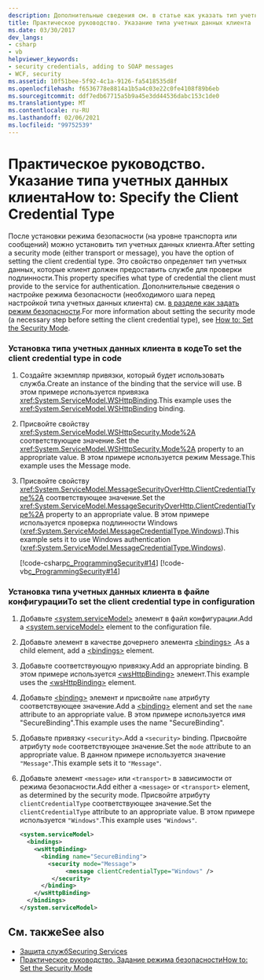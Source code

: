 ```yaml
---
description: Дополнительные сведения см. в статье как указать тип учетных данных клиента.
title: Практическое руководство. Указание типа учетных данных клиента
ms.date: 03/30/2017
dev_langs:
- csharp
- vb
helpviewer_keywords:
- security credentials, adding to SOAP messages
- WCF, security
ms.assetid: 10f51bee-5f92-4c1a-9126-fa5418535d8f
ms.openlocfilehash: f6536778e8814a1b5a4c03e22c0fe4108f89b6eb
ms.sourcegitcommit: ddf7edb67715a5b9a45e3dd44536dabc153c1de0
ms.translationtype: MT
ms.contentlocale: ru-RU
ms.lasthandoff: 02/06/2021
ms.locfileid: "99752539"
---
```

# <a name="how-to-specify-the-client-credential-type"></a><span data-ttu-id="97bf2-103">Практическое руководство. Указание типа учетных данных клиента</span><span class="sxs-lookup"><span data-stu-id="97bf2-103">How to: Specify the Client Credential Type</span></span>

<span data-ttu-id="97bf2-104">После установки режима безопасности (на уровне транспорта или сообщений) можно установить тип учетных данных клиента.</span><span class="sxs-lookup"><span data-stu-id="97bf2-104">After setting a security mode (either transport or message), you have the option of setting the client credential type.</span></span> <span data-ttu-id="97bf2-105">Это свойство определяет тип учетных данных, которые клиент должен предоставить службе для проверки подлинности.</span><span class="sxs-lookup"><span data-stu-id="97bf2-105">This property specifies what type of credential the client must provide to the service for authentication.</span></span> <span data-ttu-id="97bf2-106">Дополнительные сведения о настройке режима безопасности (необходимого шага перед настройкой типа учетных данных клиента) см. [в разделе как задать режим безопасности](how-to-set-the-security-mode.md).</span><span class="sxs-lookup"><span data-stu-id="97bf2-106">For more information about setting the security mode (a necessary step before setting the client credential type), see [How to: Set the Security Mode](how-to-set-the-security-mode.md).</span></span>  
  
### <a name="to-set-the-client-credential-type-in-code"></a><span data-ttu-id="97bf2-107">Установка типа учетных данных клиента в коде</span><span class="sxs-lookup"><span data-stu-id="97bf2-107">To set the client credential type in code</span></span>  
  
1. <span data-ttu-id="97bf2-108">Создайте экземпляр привязки, который будет использовать служба.</span><span class="sxs-lookup"><span data-stu-id="97bf2-108">Create an instance of the binding that the service will use.</span></span> <span data-ttu-id="97bf2-109">В этом примере используется привязка <xref:System.ServiceModel.WSHttpBinding>.</span><span class="sxs-lookup"><span data-stu-id="97bf2-109">This example uses the <xref:System.ServiceModel.WSHttpBinding> binding.</span></span>  
  
2. <span data-ttu-id="97bf2-110">Присвойте свойству <xref:System.ServiceModel.WSHttpSecurity.Mode%2A> соответствующее значение.</span><span class="sxs-lookup"><span data-stu-id="97bf2-110">Set the <xref:System.ServiceModel.WSHttpSecurity.Mode%2A> property to an appropriate value.</span></span> <span data-ttu-id="97bf2-111">В этом примере используется режим Message.</span><span class="sxs-lookup"><span data-stu-id="97bf2-111">This example uses the Message mode.</span></span>  
  
3. <span data-ttu-id="97bf2-112">Присвойте свойству <xref:System.ServiceModel.MessageSecurityOverHttp.ClientCredentialType%2A> соответствующее значение.</span><span class="sxs-lookup"><span data-stu-id="97bf2-112">Set the <xref:System.ServiceModel.MessageSecurityOverHttp.ClientCredentialType%2A> property to an appropriate value.</span></span> <span data-ttu-id="97bf2-113">В этом примере используется проверка подлинности Windows (<xref:System.ServiceModel.MessageCredentialType.Windows>).</span><span class="sxs-lookup"><span data-stu-id="97bf2-113">This example sets it to use Windows authentication (<xref:System.ServiceModel.MessageCredentialType.Windows>).</span></span>  
  
     [!code-csharp[c_ProgrammingSecurity#14](../../../samples/snippets/csharp/VS_Snippets_CFX/c_programmingsecurity/cs/source.cs#14)]
     [!code-vb[c_ProgrammingSecurity#14](../../../samples/snippets/visualbasic/VS_Snippets_CFX/c_programmingsecurity/vb/source.vb#14)]  
  
### <a name="to-set-the-client-credential-type-in-configuration"></a><span data-ttu-id="97bf2-114">Установка типа учетных данных клиента в файле конфигурации</span><span class="sxs-lookup"><span data-stu-id="97bf2-114">To set the client credential type in configuration</span></span>  
  
1. <span data-ttu-id="97bf2-115">Добавьте [\<system.serviceModel>](../configure-apps/file-schema/wcf/system-servicemodel.md) элемент в файл конфигурации.</span><span class="sxs-lookup"><span data-stu-id="97bf2-115">Add a [\<system.serviceModel>](../configure-apps/file-schema/wcf/system-servicemodel.md) element to the configuration file.</span></span>  
  
2. <span data-ttu-id="97bf2-116">Добавьте элемент в качестве дочернего элемента [\<bindings>](../configure-apps/file-schema/wcf/bindings.md) .</span><span class="sxs-lookup"><span data-stu-id="97bf2-116">As a child element, add a [\<bindings>](../configure-apps/file-schema/wcf/bindings.md) element.</span></span>  
  
3. <span data-ttu-id="97bf2-117">Добавьте соответствующую привязку.</span><span class="sxs-lookup"><span data-stu-id="97bf2-117">Add an appropriate binding.</span></span> <span data-ttu-id="97bf2-118">В этом примере используется [\<wsHttpBinding>](../configure-apps/file-schema/wcf/wshttpbinding.md) элемент.</span><span class="sxs-lookup"><span data-stu-id="97bf2-118">This example uses the [\<wsHttpBinding>](../configure-apps/file-schema/wcf/wshttpbinding.md) element.</span></span>  
  
4. <span data-ttu-id="97bf2-119">Добавьте [\<binding>](../configure-apps/file-schema/wcf/bindings.md) элемент и присвойте `name` атрибуту соответствующее значение.</span><span class="sxs-lookup"><span data-stu-id="97bf2-119">Add a [\<binding>](../configure-apps/file-schema/wcf/bindings.md) element and set the `name` attribute to an appropriate value.</span></span> <span data-ttu-id="97bf2-120">В этом примере используется имя "SecureBinding".</span><span class="sxs-lookup"><span data-stu-id="97bf2-120">This example uses the name "SecureBinding".</span></span>  
  
5. <span data-ttu-id="97bf2-121">Добавьте привязку `<security>`.</span><span class="sxs-lookup"><span data-stu-id="97bf2-121">Add a `<security>` binding.</span></span> <span data-ttu-id="97bf2-122">Присвойте атрибуту `mode` соответствующее значение.</span><span class="sxs-lookup"><span data-stu-id="97bf2-122">Set the `mode` attribute to an appropriate value.</span></span> <span data-ttu-id="97bf2-123">В данном примере используется значение `"Message"`.</span><span class="sxs-lookup"><span data-stu-id="97bf2-123">This example sets it to `"Message"`.</span></span>  
  
6. <span data-ttu-id="97bf2-124">Добавьте элемент `<message>` или `<transport>` в зависимости от режима безопасности.</span><span class="sxs-lookup"><span data-stu-id="97bf2-124">Add either a `<message>` or `<transport>` element, as determined by the security mode.</span></span> <span data-ttu-id="97bf2-125">Присвойте атрибуту `clientCredentialType` соответствующее значение.</span><span class="sxs-lookup"><span data-stu-id="97bf2-125">Set the `clientCredentialType` attribute to an appropriate value.</span></span> <span data-ttu-id="97bf2-126">В этом примере используется `"Windows"`.</span><span class="sxs-lookup"><span data-stu-id="97bf2-126">This example uses `"Windows"`.</span></span>  
  
    ```xml  
    <system.serviceModel>  
      <bindings>  
        <wsHttpBinding>  
          <binding name="SecureBinding">  
            <security mode="Message">  
                 <message clientCredentialType="Windows" />  
             </security>  
          </binding>  
        </wsHttpBinding>  
      </bindings>  
    </system.serviceModel>  
    ```  
  
## <a name="see-also"></a><span data-ttu-id="97bf2-127">См. также</span><span class="sxs-lookup"><span data-stu-id="97bf2-127">See also</span></span>

- [<span data-ttu-id="97bf2-128">Защита служб</span><span class="sxs-lookup"><span data-stu-id="97bf2-128">Securing Services</span></span>](securing-services.md)
- [<span data-ttu-id="97bf2-129">Практическое руководство. Задание режима безопасности</span><span class="sxs-lookup"><span data-stu-id="97bf2-129">How to: Set the Security Mode</span></span>](how-to-set-the-security-mode.md)
